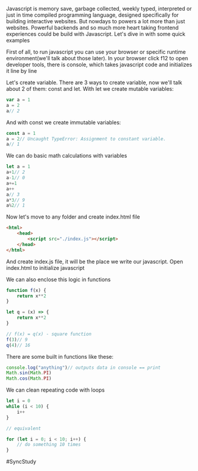 Javascript is memory save, garbage collected, weekly typed, interpreted or just in time compiled programming language, designed specifically for building interactive websites.
But nowdays to powers a lot more than just websites. Powerful backends and so much more heart taking frontend experiences could be build with Javascript.
Let's dive in with some quick examples

First of all, to run javascript you can use your browser or specific runtime environment(we'll talk about those later). In your browser click f12 to open developer tools, there is console, which takes javascript code and initializes it line by line

Let's create variable. There are 3 ways to create variable, now we'll talk about 2 of them: const and let.
With let we create mutable variables:
``` js
var a = 1
a = 2
a// 2
```
And with const we create immutable variables:
``` js
const a = 1
a = 2// Uncaught TypeError: Assignment to constant variable.
a// 1
```

We can do basic math calculations with variables
``` js
let a = 1
a+1// 2
a-1// 0
a+=1
a++
a// 3
a*3// 9
a%2// 1
```

Now let's move to any folder and create index.html file
``` html
<html>
	<head>
		<script src="./index.js"></script>
	</head>
</html>
```
And create index.js file, it will be the place we write our javascript.
Open index.html to initialize javascript

We can also enclose this logic in functions
``` js
function f(x) {
	return x**2
}

let q = (x) => {
	return x**2
}

// f(x) = q(x) - square function
f(3)// 9
q(4)// 16
```
There are some built in functions like these:
``` js
console.log("anything")// outputs data in console == print
Math.sin(Math.PI)
Math.cos(Math.PI)
```

We can clean repeating code with loops
``` js
let i = 0
while (i < 10) {
	i++
}

// equivalent

for (let i = 0; i < 10; i++) {
	// do something 10 times
}
```

#SyncStudy